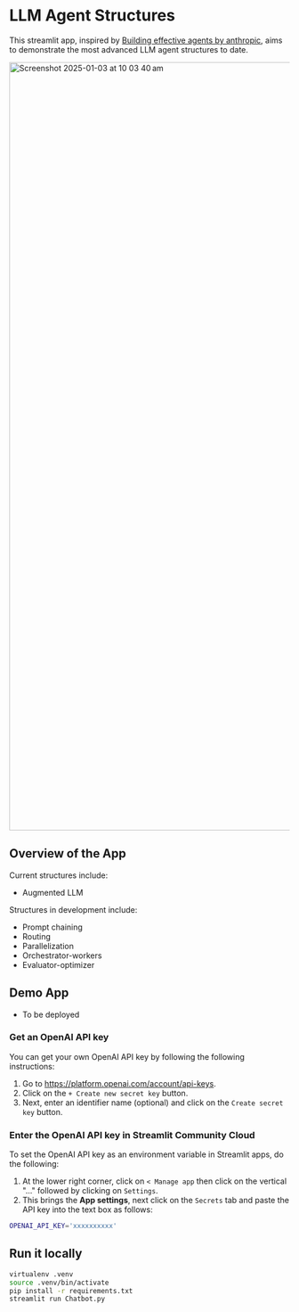# LLM Agent Structures

This streamlit app, inspired by [Building effective agents by anthropic](https://www.anthropic.com/research/building-effective-agents), aims to demonstrate the most advanced LLM agent structures to date.


<img width="1379" alt="Screenshot 2025-01-03 at 10 03 40 am" src="https://github.com/user-attachments/assets/c846c64e-4b55-4342-80db-8510bc213931" />

## Overview of the App

Current structures include:

- Augmented LLM


Structures in development include:
- Prompt chaining
- Routing
- Parallelization
- Orchestrator-workers
- Evaluator-optimizer

## Demo App
- To be deployed

### Get an OpenAI API key

You can get your own OpenAI API key by following the following instructions:

1. Go to https://platform.openai.com/account/api-keys.
2. Click on the `+ Create new secret key` button.
3. Next, enter an identifier name (optional) and click on the `Create secret key` button.

### Enter the OpenAI API key in Streamlit Community Cloud

To set the OpenAI API key as an environment variable in Streamlit apps, do the following:

1. At the lower right corner, click on `< Manage app` then click on the vertical "..." followed by clicking on `Settings`.
2. This brings the **App settings**, next click on the `Secrets` tab and paste the API key into the text box as follows:

```sh
OPENAI_API_KEY='xxxxxxxxxx'
```

## Run it locally

```sh
virtualenv .venv
source .venv/bin/activate
pip install -r requirements.txt
streamlit run Chatbot.py
```
